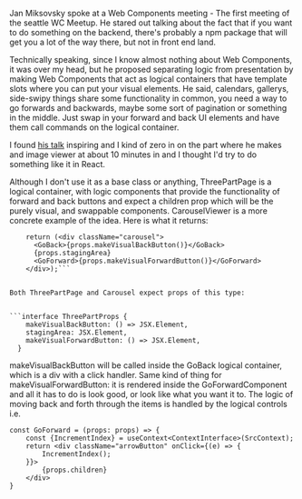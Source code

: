 Jan Miksovsky spoke at a Web Components meeting - The first meeting of the seattle WC Meetup.  He stared out talking about the fact that if you want to do something on the backend, there's probably a npm package that will get you a lot of the way there, but not in front end land.  

Technically speaking, since I know almost nothing about Web Components, it was over my head, but he proposed separating logic from presentation by making Web Components that act as logical containers that have template slots where you can put your visual elements.  He said, calendars, gallerys, side-swipy things share some functionality in common, you need a way to go forwards and backwards, maybe some sort of pagination or something in the middle.  Just swap in your forward and back UI elements and have them call commands on the logical container.

I found [his talk](https://www.youtube.com/watch?v=ZyEkJQeAcGU) inspiring and I kind of zero in on the part where he makes and image viewer at about 10 minutes in and I thought I'd try to do something like it in React. 

Although I don't use it as a base class or anything, ThreePartPage is a logical container, with logic components that provide the functionality of forward and back buttons and expect a children prop which will be the purely visual, and swappable components.     CarouselViewer is a more concrete example of the idea.  Here is what it returns:

```
    return (<div className="carousel">
      <GoBack>{props.makeVisualBackButton()}</GoBack>
      {props.stagingArea}
      <GoForward>{props.makeVisualForwardButton()}</GoForward>
    </div>);```


Both ThreePartPage and Carousel expect props of this type:


```interface ThreePartProps {
    makeVisualBackButton: () => JSX.Element,
    stagingArea: JSX.Element,
    makeVisualForwardButton: () => JSX.Element,
  }
  ```

makeVisualBackButton will be called inside the GoBack logical container, which is a div with a click handler.  Same kind of thing for makeVisualForwardButton: it is rendered inside the GoForwardComponent and all it has to do is look good, or look like what you want it to.  The logic of moving back and forth through the items is handled by the logical controls i.e.

```
const GoForward = (props: props) => {
    const {IncrementIndex} = useContext<ContextInterface>(SrcContext);
    return <div className="arrowButton" onClick={(e) => {
        IncrementIndex();
    }}>
        {props.children}
    </div>
}
```


